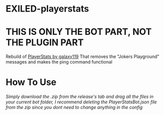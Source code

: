 # EXILED-playerstats
# THIS IS ONLY THE BOT PART, NOT THE PLUGIN PART
Rebuild of [PlayerStats by galaxy119](https://github.com/galaxy119/PlayerStats) That removes the "Jokers Playground" messages and makes the ping command functional


# How To Use


###### Simply download the .zip from the release's tab and drag all the files in your current bot folder, I recommend deleting the PlayerStatsBot.json file from the zip since you dont need to change anything in the config
